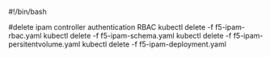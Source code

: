 #!/bin/bash

#delete ipam controller authentication RBAC
kubectl delete -f f5-ipam-rbac.yaml
kubectl delete -f f5-ipam-schema.yaml
kubectl delete -f f5-ipam-persitentvolume.yaml
kubectl delete -f f5-ipam-deployment.yaml